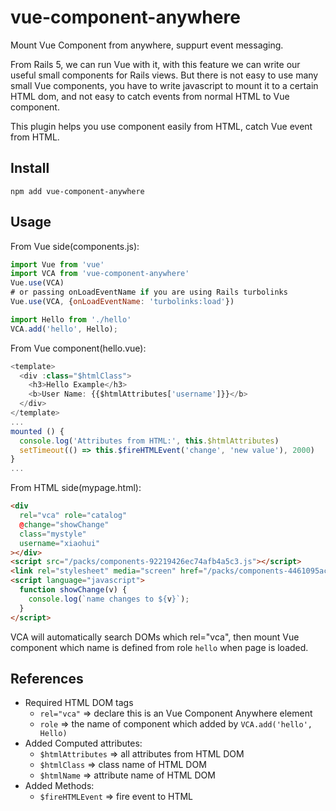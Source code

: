 # vue-component-anywhere

Mount Vue Component from anywhere, suppurt event messaging.

From Rails 5, we can run Vue with it, with this feature we can write our useful 
small components for Rails views. But there is not easy to use many small Vue 
components, you have to write javascript to mount it to a certain HTML dom, and
not easy to catch events from normal HTML to Vue component.

This plugin helps you use component easily from HTML, catch Vue event from HTML.

## Install

    npm add vue-component-anywhere

## Usage

From Vue side(components.js):

```js
import Vue from 'vue'
import VCA from 'vue-component-anywhere'
Vue.use(VCA)
# or passing onLoadEventName if you are using Rails turbolinks
Vue.use(VCA, {onLoadEventName: 'turbolinks:load'})

import Hello from './hello'
VCA.add('hello', Hello);

```

From Vue component(hello.vue):

```js
<template>
  <div :class="$htmlClass">
    <h3>Hello Example</h3>
    <b>User Name: {{$htmlAttributes['username']}}</b>
  </div>
</template>
...
mounted () {
  console.log('Attributes from HTML:', this.$htmlAttributes)
  setTimeout(() => this.$fireHTMLEvent('change', 'new value'), 2000)
}
...
```

From HTML side(mypage.html):

```html
<div
  rel="vca" role="catalog"
  @change="showChange"
  class="mystyle"
  username="xiaohui"
></div>
<script src="/packs/components-92219426ec74afb4a5c3.js"></script>
<link rel="stylesheet" media="screen" href="/packs/components-4461095acd9ae576e8d9249c6800a509.css" />
<script language="javascript">
  function showChange(v) {
    console.log(`name changes to ${v}`);
  }
</script>
```

VCA will automatically search DOMs which rel="vca", then mount Vue component which name is defined from role `hello` when page is loaded.

## References

- Required HTML DOM tags
  - `rel="vca"` => declare this is an Vue Component Anywhere element
  - `role`      => the name of component which added by `VCA.add('hello', Hello)`
- Added Computed attributes:
  - `$htmlAttributes` => all attributes from HTML DOM
  - `$htmlClass`      => class name of HTML DOM
  - `$htmlName`       => attribute name of HTML DOM
- Added Methods:
  - `$fireHTMLEvent`  => fire event to HTML


